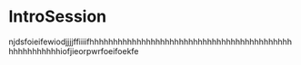 # IntroSession
njdsfoieifewiodjjjjffiiiifhhhhhhhhhhhhhhhhhhhhhhhhhhhhhhhhhhhhhhhhhhhhhhhhhhhhhhiofjieorpwrfoeifoekfe
